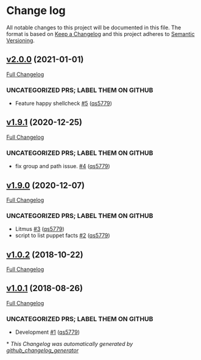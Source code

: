 # Change log

All notable changes to this project will be documented in this file. The format is based on [Keep a Changelog](http://keepachangelog.com/en/1.0.0/) and this project adheres to [Semantic Versioning](http://semver.org).

## [v2.0.0](https://github.com/qs5779/puppet-nixadmutils/tree/v2.0.0) (2021-01-01)

[Full Changelog](https://github.com/qs5779/puppet-nixadmutils/compare/v1.9.1...v2.0.0)

### UNCATEGORIZED PRS; LABEL THEM ON GITHUB

- Feature happy shellcheck [\#5](https://github.com/qs5779/puppet-nixadmutils/pull/5) ([qs5779](https://github.com/qs5779))

## [v1.9.1](https://github.com/qs5779/puppet-nixadmutils/tree/v1.9.1) (2020-12-25)

[Full Changelog](https://github.com/qs5779/puppet-nixadmutils/compare/v1.9.0...v1.9.1)

### UNCATEGORIZED PRS; LABEL THEM ON GITHUB

- fix group and path issue. [\#4](https://github.com/qs5779/puppet-nixadmutils/pull/4) ([qs5779](https://github.com/qs5779))

## [v1.9.0](https://github.com/qs5779/puppet-nixadmutils/tree/v1.9.0) (2020-12-07)

[Full Changelog](https://github.com/qs5779/puppet-nixadmutils/compare/v1.0.2...v1.9.0)

### UNCATEGORIZED PRS; LABEL THEM ON GITHUB

- Litmus [\#3](https://github.com/qs5779/puppet-nixadmutils/pull/3) ([qs5779](https://github.com/qs5779))
- script to list puppet facts [\#2](https://github.com/qs5779/puppet-nixadmutils/pull/2) ([qs5779](https://github.com/qs5779))

## [v1.0.2](https://github.com/qs5779/puppet-nixadmutils/tree/v1.0.2) (2018-10-22)

[Full Changelog](https://github.com/qs5779/puppet-nixadmutils/compare/v1.0.1...v1.0.2)

## [v1.0.1](https://github.com/qs5779/puppet-nixadmutils/tree/v1.0.1) (2018-08-26)

[Full Changelog](https://github.com/qs5779/puppet-nixadmutils/compare/6aedf0b81abc4d6f26cef686f487547724541a1f...v1.0.1)

### UNCATEGORIZED PRS; LABEL THEM ON GITHUB

- Development [\#1](https://github.com/qs5779/puppet-nixadmutils/pull/1) ([qs5779](https://github.com/qs5779))



\* *This Changelog was automatically generated by [github_changelog_generator](https://github.com/github-changelog-generator/github-changelog-generator)*
